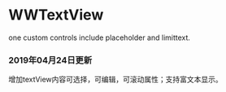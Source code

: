 # WWTextView
one custom controls include placeholder and limittext. 

### 2019年04月24日更新
增加textView内容可选择，可编辑，可滚动属性；支持富文本显示。
